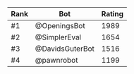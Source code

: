 Rank|Bot|Rating
---|---|---
#1|@OpeningsBot|1989
#2|@SimplerEval|1654
#3|@DavidsGuterBot|1516
#4|@pawnrobot|1199
